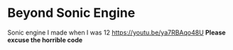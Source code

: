 # Beyond Sonic Engine

Sonic engine I made when I was 12
https://youtu.be/ya7RBAqo48U
**Please excuse the horrible code**
